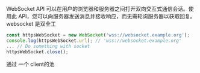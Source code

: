 

WebSocket API 可以在用户的浏览器和服务器之间打开双向交互式通信会话。使用此 API，您可以向服务器发送消息并接收响应，而无需轮询服务器以获取回复。
websocket 是双全工
```javascript
const httpsWebSocket = new WebSocket('wss://websocket.example.org');
console.log(httpsWebSocket.url); // 'wss://websocket.example.org'
... // Do something with socket
httpsWebSocket.close();
```

通过 一个 client的池 

